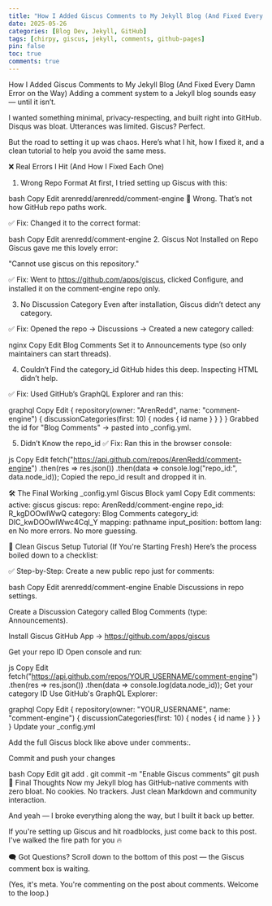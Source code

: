 ```yaml
---
title: "How I Added Giscus Comments to My Jekyll Blog (And Fixed Every Damn Error on the Way)"
date: 2025-05-26
categories: [Blog Dev, Jekyll, GitHub]
tags: [chirpy, giscus, jekyll, comments, github-pages]
pin: false
toc: true
comments: true
---
```


How I Added Giscus Comments to My Jekyll Blog (And Fixed Every Damn Error on the Way)
Adding a comment system to a Jekyll blog sounds easy — until it isn’t.

I wanted something minimal, privacy-respecting, and built right into GitHub. Disqus was bloat. Utterances was limited. Giscus? Perfect.

But the road to setting it up was chaos. Here’s what I hit, how I fixed it, and a clean tutorial to help you avoid the same mess.

❌ Real Errors I Hit (And How I Fixed Each One)
1. Wrong Repo Format
At first, I tried setting up Giscus with this:

bash
Copy
Edit
arenredd/arenredd/comment-engine
🧱 Wrong. That’s not how GitHub repo paths work.

✅ Fix: Changed it to the correct format:

bash
Copy
Edit
arenredd/comment-engine
2. Giscus Not Installed on Repo
Giscus gave me this lovely error:

"Cannot use giscus on this repository."

✅ Fix: Went to https://github.com/apps/giscus, clicked Configure, and installed it on the comment-engine repo only.

3. No Discussion Category
Even after installation, Giscus didn’t detect any category.

✅ Fix: Opened the repo → Discussions → Created a new category called:

nginx
Copy
Edit
Blog Comments
Set it to Announcements type (so only maintainers can start threads).

4. Couldn’t Find the category_id
GitHub hides this deep. Inspecting HTML didn’t help.

✅ Fix: Used GitHub’s GraphQL Explorer and ran this:

graphql
Copy
Edit
{
  repository(owner: "ArenRedd", name: "comment-engine") {
    discussionCategories(first: 10) {
      nodes {
        id
        name
      }
    }
  }
}
Grabbed the id for "Blog Comments" → pasted into _config.yml.

5. Didn’t Know the repo_id
✅ Fix: Ran this in the browser console:

js
Copy
Edit
fetch("https://api.github.com/repos/ArenRedd/comment-engine")
  .then(res => res.json())
  .then(data => console.log("repo_id:", data.node_id));
Copied the repo_id result and dropped it in.

🛠️ The Final Working _config.yml Giscus Block
yaml
Copy
Edit
comments:
  active: giscus
  giscus:
    repo: ArenRedd/comment-engine
    repo_id: R_kgDOOwlWwQ
    category: Blog Comments
    category_id: DIC_kwDOOwlWwc4Cql_Y
    mapping: pathname
    input_position: bottom
    lang: en
No more errors. No more guessing.

🚀 Clean Giscus Setup Tutorial (If You're Starting Fresh)
Here’s the process boiled down to a checklist:

✅ Step-by-Step:
Create a new public repo just for comments:

bash
Copy
Edit
arenredd/comment-engine
Enable Discussions in repo settings.

Create a Discussion Category called Blog Comments (type: Announcements).

Install Giscus GitHub App
→ https://github.com/apps/giscus

Get your repo ID
Open console and run:

js
Copy
Edit
fetch("https://api.github.com/repos/YOUR_USERNAME/comment-engine")
  .then(res => res.json())
  .then(data => console.log(data.node_id));
Get your category ID
Use GitHub's GraphQL Explorer:

graphql
Copy
Edit
{
  repository(owner: "YOUR_USERNAME", name: "comment-engine") {
    discussionCategories(first: 10) {
      nodes {
        id
        name
      }
    }
  }
}
Update your _config.yml

Add the full Giscus block like above under comments:.

Commit and push your changes

bash
Copy
Edit
git add .
git commit -m "Enable Giscus comments"
git push
🧠 Final Thoughts
Now my Jekyll blog has GitHub-native comments with zero bloat. No cookies. No trackers. Just clean Markdown and community interaction.

And yeah — I broke everything along the way, but I built it back up better.

If you're setting up Giscus and hit roadblocks, just come back to this post. I've walked the fire path for you 🔥

🗨️ Got Questions?
Scroll down to the bottom of this post — the Giscus comment box is waiting.

(Yes, it's meta. You're commenting on the post about comments. Welcome to the loop.)
